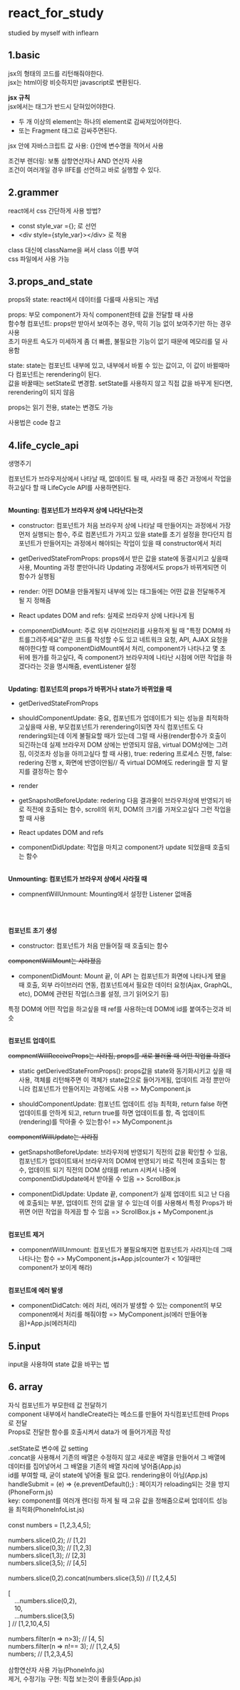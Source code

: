 # react_for_study
studied by myself with inflearn
## 1.basic
jsx의 형태의 코드를 리턴해줘야한다.  
jsx는 html이랑 비슷하지만 javascript로 변환된다.  

<b>jsx 규칙</b>  
jsx에서는 태그가 반드시 닫혀있어야한다.  
- 두 개 이상의 element는 하나의 element로 감싸져있어야한다.  
- 또는 Fragment 태그로 감싸주면된다. 
  
jsx 안에 자바스크립트 값 사용: {}안에 변수명을 적어서 사용  
  
조건부 렌더링: 보통 삼항연산자나 AND 연산자 사용  
조건이 여러개일 경우 IIFE를 선언하고 바로 실행할 수 있다.

## 2.grammer
react에서 css 간단하게 사용 방법?  
- const style_var ={}; 로 선언  
- \<div style={style_var}>\</div> 로 적용  

class 대신에 className을 써서 class 이름 부여  
css 파일에서 사용 가능 

## 3.props_and_state
props와 state: react에서 데이터를 다룰때 사용되는 개념  

props: 부모 component가 자식 component한테 값을 전달할 때 사용  
함수형 컴포넌트: props만 받아서 보여주는 경우, 딱히 기능 없이 보여주기만 하는 경우 사용  
초기 마운트 속도가 미세하게 좀 더 빠름, 불필요한 기능이 없기 때문에 메모리를 덜 사용함  

state: state는 컴포넌트 내부에 있고, 내부에서 바뀔 수 있는 값이고, 이 값이 바뀔때마다 컴포넌트는 rerendering이 된다.  
값을 바꿀때는 setState로 변경함. setState를 사용하지 않고 직접 값을 바꾸게 된다면, rerendering이 되지 않음   

props는 읽기 전용, state는 변경도 가능  

사용법은 code 참고

## 4.life_cycle_api
 생명주기

컴포넌트가 브라우저상에서 나타날 때, 없데이트 될 때, 사라질 때 중간 과정에서 작업을 하고싶다 할 때 LifeCycle API를 사용하면된다.

 

<br>
<b>Mounting: 컴포넌트가 브라우저 상에 나타난다는것</b>

- constructor: 컴포넌트가 처음 브라우저 상에 나타날 때 만들어지는 과정에서 가장 먼저 실행되는 함수, 주로 컴폰넌트가 가지고 있을 state를 초기 설정을 한다던지 컴포넌트가 만들어지는 과정에서 해야되는 작업이 있을 때 constructor에서 처리

- getDerivedStateFromProps: props에서 받은 값을 state에 동결시키고 싶을때 사용, Mounting 과정 뿐만아니라 Updating 과정에서도 props가 바뀌게되면 이 함수가 실행됨

- render: 어떤 DOM을 만들게될지 내부에 있는 태그들에는 어떤 값을 전달해주게 될 지 정해줌

- React updates DOM and refs: 실제로 브라우저 상에 나타나게 됨

- componentDidMount: 주로 외부 라이브러리를 사용하게 될 때 "특정 DOM에 차트를그려주세요"같은 코드를 작성할 수도 있고 네트워크 요청, API, AJAX 요청을 해야한다할 때 componentDidMount에서 처리, component가 나타나고 몇 초 뒤에 뭔가를 하고싶다, 즉 component가 브라우저에 나타난 시점에 어떤 작업을 하겠다라는 것을 명시해줌, eventListener 설정

 

<br>
<b>Updating: 컴포넌트의 props가 바뀌거나 state가 바뀌었을 때</b>

- getDerivedStateFromProps

- shouldComponentUpdate: 중요, 컴포넌트가 업데이트가 되는 성능을 최적화하고싶을때 사용, 부모컴포넌트가 rerendering이되면 자식 컴포넌트도 다 rendering되는데 이게 불필요할 때가 있는데 그럴 때 사용(render함수가 호출이 되긴하는데 실제 브라우저 DOM 상에는 반영되지 않음, virtual DOM상에는 그려짐, 이것조차 성능을 아끼고싶다 할 때 사용), true: redering 프로세스 진행, false: redering 진행 x, 화면에 반영이안됨// 즉 virtual DOM에도 redering을 할 지 말지를 결정하는 함수

- render

- getSnapshotBeforeUpdate: redering 다음 결과물이 브라우저상에 반영되기 바로 직전에 호출되는 함수, scroll의 위치, DOM의 크기를 가져오고싶다 그런 작업을 할 때 사용

- React updates DOM and refs

- componentDidUpdate: 작업을 마치고 component가 update 되었을때 호출되는 함수

 

<br>
<b>Unmounting: 컴포넌트가 브라우저 상에서 사라질 때</b>

- compnentWillUnmount: Mounting에서 설정한 Listener 없애줌

<br>
<br>

<b>컴포넌트 초기 생성</b>

- constructor: 컴포넌트가 처음 만들어질 때 호출되는 함수

~~componentWillMount는 사라졌음~~

- componentDidMount: Mount 끝, 이 API 는 컴포넌트가 화면에 나타나게 됐을 때 호출, 외부 라이브러리 연동, 컴포넌트에서 필요한 데이터 요청(Ajax, GraphQL, etc), DOM에 관련된 작업(스크롤 설정, 크기 읽어오기 등)

특정 DOM에 어떤 작업을 하고싶을 때 ref를 사용하는데 DOM에 id를 붙여주는것과 비슷

 

<br>
<b>컴포넌트 업데이트</b>

~~compnentWillReceiveProps는 사라짐, props를 새로 불러올 때 어떤 작업을 하겠다~~

- static getDerivedStateFromProps(): props값을 state와 동기화시키고 싶을 때 사용, 객체를 리턴해주면 이 객체가 state값으로 들어가게됨, 업데이트 과정 뿐만아니라 컴포넌트가 만들어지는 과정에도 사용 => MyComponent.js

- shouldComponentUpdate: 컴포넌트 업데이트 성능 최적화, return false 하면 업데이트를 안하게 되고, return true를 하면 업데이트를 함, 즉 업데이트(rendering)를 막아줄 수 있는함수! => MyComponent.js

~~componentWillUpdate는 사라짐~~

- getSnapshotBeforeUpdate: 브라우저에 반영되기 직전의 값을 확인할 수 있음, 컴포넌트가 업데이트돼서 브라우저의 DOM에 반영되기 바로 직전에 호출되는 함수, 업데이트 되기 직전의 DOM 상태를 return 시켜서 나중에 componentDidUpdate에서 받아올 수 있음 => ScrollBox.js

- componentDidUpdate: Update 끝, component가 실제 업데이트 되고 난 다음에 호출되는 부분, 업데이트 전의 값을 알 수 있는데 이를 사용해서 특정 Props가 바뀌면 어떤 작업을 하게끔 할 수 있음 => ScrollBox.js + MyComponent.js

 

<br>
<b>컴포넌트 제거</b>

- componentWillUnmount: 컴포넌트가 불필요해지면 컴포넌트가 사라지는데 그때 나타나는 함수 => MyComponent.js+App.js(counter가 < 10일때만 component가 보이게 해라)

 

<br>
<b>컴포넌트에 에러 발생</b>

- componentDidCatch: 에러 처리, 에러가 발생할 수 있는 component의 부모 component에서 처리를 해줘야함 => MyComponent.js(에러 만들어놓음)+App.js(에러처리)


## 5.input
input을 사용하여 state 값을 바꾸는 법

## 6. array
자식 컴포넌트가 부모한테 값 전달하기<br>
<App /> component 내부에서 handleCreate라는 메소드를 만들어 자식컴포넌트한테 Props로 전달<br>
Props로 전달한 함수를 호출시켜서 data가 <App />에 들어가게끔 작성<br><br>
.setState로 변수에 값 setting<br>
.concat을 사용해서 기존의 배열은 수정하지 않고 새로운 배열을 만들어서 그 배열에 데이터를 집어넣어서 그 배열을 기존의 배열 자리에 넣어줌(App.js)<br>
id를 부여할 때, 굳이 state에 넣어줄 필요 없다. rendering용이 아님(App.js)<br>
handleSubmit = (e) => {e.preventDefault();} : 페이지가 reloading되는 것을 방지(PhoneForm.js)<br>
key: component를 여러개 렌더링 하게 될 때 고유 값을 정해줌으로써 업데이트 성능을 최적화(PhoneInfoList.js)<br><br>
const numbers = [1,2,3,4,5];<br>
<br>
numbers.slice(0,2); // [1,2]<br>
numbers.slice(0,3); // [1,2,3]<br>
numbers.slice(1,3); // [2,3]<br>
numbers.slice(3,5); // [4,5]<br>
<br>
numbers.slice(0,2).concat(numbers.slice(3,5)) // [1,2,4,5]<br>
<br>
[<br>
&emsp;...numbers.slice(0,2),<br>
&emsp;10,<br>
&emsp;...numbers.slice(3,5)<br>
] // [1,2,10,4,5]<br>
<br>
numbers.filter(n => n>3); // [4, 5]<br>
numbers.filter(n => n!== 3); // [1,2,4,5]<br>
numbers; // [1,2,3,4,5]<br><br>
삼항연산자 사용 가능(PhoneInfo.js)<br>
제거, 수정기능 구현: 직접 보는것이 좋을듯(App.js)<br>
